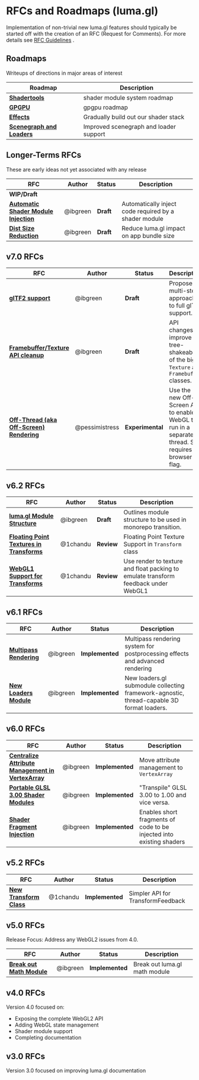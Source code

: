 # RFCs and Roadmaps (luma.gl)

Implementation of non-trivial new luma.gl features should typically be started off with the creation of an RFC (Request for Comments). For more details see [RFC Guidelines](../RFC-GUIDELINES.md) .


## Roadmaps

Writeups of directions in major areas of interest

| Roadmap                                 | Description |
| ---                                     | ---         |
| [**Shadertools**](../roadmaps/shadertools-roadmap.md) | shader module system roadmap |
| [**GPGPU**](../roadmaps/gpgpu-roadmap.md) | gpgpu roadmap |
| [**Effects**](../roadmaps/effects-lighting-materials-roadmap.md) | Gradually build out our shader stack |
| [**Scenegraph and Loaders**](../roadmaps/scenegraph-loaders-roadmap.md) | Improved scenegraph and loader support |


## Longer-Terms RFCs

These are early ideas not yet associated with any release

| RFC | Author | Status | Description |
| --- | --- | --- | --- |
| **WIP/Draft** | | | |
| [**Automatic Shader Module Injection**](vNext/automatic-shader-module-injection-rfc.md) | @ibgreen | **Draft** | Automatically inject code required by a shader module |
| [**Dist Size Reduction**](vNext/reduce-distribution-size-rfc.md) | @ibgreen | **Draft** | Reduce luma.gl impact on app bundle size |


## v7.0 RFCs

| RFC | Author | Status | Description |
| --- | ---    | ---    | ---         |
| [**glTF2 support**](v7.0/gltf-support-rfc.md) | @ibgreen | **Draft** | Proposes a multi-step approach to full glTF2 support. |
| [**Framebuffer/Texture API cleanup**](v6.2/framebuffer-texture-api-rfc.md) | @ibgreen | **Draft** | API changes to improve tree-shakeability of the big `Texture` and `Framebuffer` classes. |
| [**Off-Thread (aka Off-Screen) Rendering**](vNext/offscreen-render-rfc.md) | @pessimistress | **Experimental** | Use the new Off-Screen API to enable WebGL to run in a separate thread. Still requires browser flag. |


## v6.2 RFCs

| RFC | Author | Status | Description |
| --- | ---    | ---    | ---         |
| [**luma.gl Module Structure**](v6.2/module-structure-rfc.md) | @ibgreen | **Draft** | Outlines module structure to be used in monorepo transition. |
| [**Floating Point Textures in Transforms**](v6.2/transform-float-textures-rfc.md) | @1chandu | **Review** | Floating Point Texture Support in `Transform` class |
| [**WebGL1 Support for Transforms**](v6.2/transform-webgl1-support-rfc.md) | @1chandu | **Review** | Use render to texture and float packing to emulate transform feedback under WebGL1 |


## v6.1 RFCs

| RFC | Author | Status | Description |
| --- | ---    | ---    | ---         |
| [**Multipass Rendering**](v6.1/multipass-rendering-rfc.md) | @ibgreen | **Implemented** | Multipass rendering system for postprocessing effects and advanced rendering |
| [**New Loaders Module**](v6.1/loader-module-rfc.md) | @ibgreen | **Implemented** | New loaders.gl submodule collecting framework-agnostic, thread-capable 3D format loaders. |


## v6.0 RFCs

| RFC | Author | Status | Description |
| --- | ---    | ---    | ---         |
| [**Centralize Attribute Management in VertexArray**](v6.0/vertex-array-attributes-rfc.md) | @ibgreen | **Implemented** | Move attribute management to `VertexArray` |
| [**Portable GLSL 3.00 Shader Modules**](v6.0/portable-glsl-300-rfc.md) | @ibgreen | **Implemented** | "Transpile" GLSL 3.00 to 1.00 and vice versa. |
| [**Shader Fragment Injection**](v6.0/shader-fragment-injection-rfc.md) | @ibgreen | **Implemented** | Enables short fragments of code to be injected into existing shaders |


## v5.2 RFCs

| RFC | Author | Status | Description |
| --- | ---    | ---    | ---         |
| [**New Transform Class**](v5.2/enhanced-transform-feedback-api.md) | @1chandu | **Implemented** | Simpler API for TransformFeedback |


## v5.0 RFCs

Release Focus: Address any WebGL2 issues from 4.0.

| RFC | Author | Status | Description |
| --- | ---    | ---    | ---         |
| [**Break out Math Module**](v5.0/break-out-math-module-rfc.md) | @ibgreen | **Implemented** | Break out luma.gl math module |


## v4.0 RFCs

Version 4.0 focused on:
* Exposing the complete WebGL2 API
* Adding WebGL state management
* Shader module support
* Completing documentation


## v3.0 RFCs

Version 3.0 focused on improving luma.gl documentation
